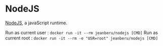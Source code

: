 NodeJS
======

[NodeJS](https://nodejs.org), a javaScript runtime.

Run as current user : ```docker run -it --rm jeanberu/nodejs [CMD]```
Run as current root : ```docker run -it --rm -e "USR=root" jeanberu/nodejs [CMD]```
